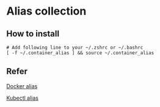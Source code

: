 # Alias collection

## How to install

```
# Add following line to your ~/.zshrc or ~/.bashrc
[ -f ~/.container_alias ] && source ~/.container_alias
```


## Refer
[Docker alias](https://github.com/akarzim/zsh-docker-aliases)

[Kubectl alias](https://github.com/ahmetb/kubectl-aliases)